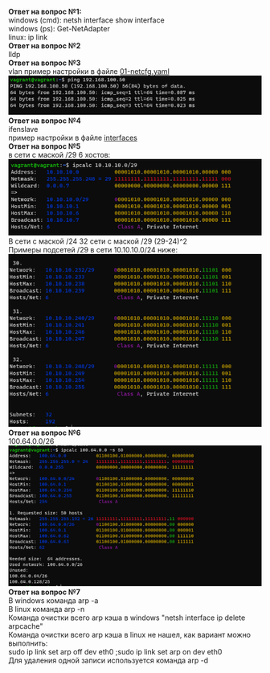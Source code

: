 **Ответ на вопрос №1:**  
windows (cmd): netsh interface show interface  
windows (ps):  Get-NetAdapter  
linux: ip link  
**Ответ на вопрос №2**  
lldp  
**Ответ на вопрос №3**  
vlan
пример настройки в файле [01-netcfg.yaml](01-netcfg.yaml)  
![NET2 answer 3](vlan.PNG)  
**Ответ на вопрос №4**  
ifenslave  
пример настройки в файле [interfaces](interfases)  
**Ответ на вопрос №5**  
в сети с маской /29 6 хостов:  
![NET2 answer 5](ans5.PNG)  
В сети с маской /24 32 сети c маской /29 (29-24)^2  
Примеры подсетей /29 в сети 10.10.10.0/24 ниже:  
![NET2 answer 5_1](ans5_1.PNG)  
**Ответ на вопрос №6**  
100.64.0.0/26  
![NET2 answer 6](ans6_1.PNG)  
**Ответ на вопрос №7**  
В windows команда arp -a  
В linux команда arp -n  
Команда очистки всего arp кэша в windows "netsh interface ip delete arpcache"  
Команда очистки всего arp кэша в linux не нашел, как вариант можно выполнить:  
sudo ip link set arp off dev eth0 ;sudo ip link set arp on dev eth0  
Для удаления одной записи используется команда arp -d  
